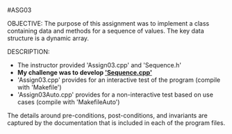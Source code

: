 #ASG03

OBJECTIVE: 
The purpose of this assignment was to implement a class containing data and methods for a sequence of values. The key data structure is a dynamic array.

DESCRIPTION: 
- The instructor provided 'Assign03.cpp' and 'Sequence.h'
- **My challenge was to develop ['Sequence.cpp'](Sequence.cpp)** 
- 'Assign03.cpp' provides for an interactive test of the program (compile with 'Makefile')
- 'Assign03Auto.cpp' provides for a non-interactive test based on use cases (compile with 'MakefileAuto')

The details around pre-conditions, post-conditions, and invariants are captured by the documentation that is included in each of the program files.
